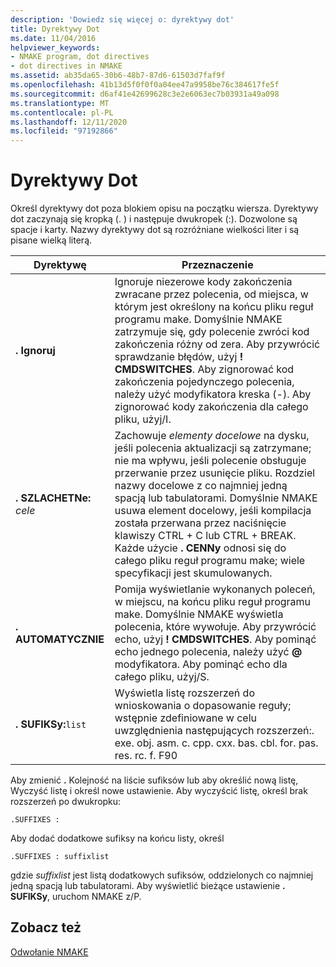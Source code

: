 ```yaml
---
description: 'Dowiedz się więcej o: dyrektywy dot'
title: Dyrektywy Dot
ms.date: 11/04/2016
helpviewer_keywords:
- NMAKE program, dot directives
- dot directives in NMAKE
ms.assetid: ab35da65-30b6-48b7-87d6-61503d7faf9f
ms.openlocfilehash: 41b13d5f0f0f0a04ee47a9958be76c384617fe5f
ms.sourcegitcommit: d6af41e42699628c3e2e6063ec7b03931a49a098
ms.translationtype: MT
ms.contentlocale: pl-PL
ms.lasthandoff: 12/11/2020
ms.locfileid: "97192866"
---
```

# <a name="dot-directives"></a>Dyrektywy Dot

Określ dyrektywy dot poza blokiem opisu na początku wiersza. Dyrektywy dot zaczynają się kropką (. ) i następuje dwukropek (:). Dozwolone są spacje i karty. Nazwy dyrektywy dot są rozróżniane wielkości liter i są pisane wielką literą.

|Dyrektywę|Przeznaczenie|
|---------------|-------------|
|**. Ignoruj**|Ignoruje niezerowe kody zakończenia zwracane przez polecenia, od miejsca, w którym jest określony na końcu pliku reguł programu make. Domyślnie NMAKE zatrzymuje się, gdy polecenie zwróci kod zakończenia różny od zera. Aby przywrócić sprawdzanie błędów, użyj **! CMDSWITCHES**. Aby zignorować kod zakończenia pojedynczego polecenia, należy użyć modyfikatora kreska (-). Aby zignorować kody zakończenia dla całego pliku, użyj/I.|
|**. SZLACHETNe:** *cele*|Zachowuje *elementy docelowe* na dysku, jeśli polecenia aktualizacji są zatrzymane; nie ma wpływu, jeśli polecenie obsługuje przerwanie przez usunięcie pliku. Rozdziel nazwy docelowe z co najmniej jedną spacją lub tabulatorami. Domyślnie NMAKE usuwa element docelowy, jeśli kompilacja została przerwana przez naciśnięcie klawiszy CTRL + C lub CTRL + BREAK. Każde użycie **. CENNy** odnosi się do całego pliku reguł programu make; wiele specyfikacji jest skumulowanych.|
|**. AUTOMATYCZNIE**|Pomija wyświetlanie wykonanych poleceń, w miejscu, na końcu pliku reguł programu make. Domyślnie NMAKE wyświetla polecenia, które wywołuje. Aby przywrócić echo, użyj **! CMDSWITCHES**. Aby pominąć echo jednego polecenia, należy użyć **@** modyfikatora. Aby pominąć echo dla całego pliku, użyj/S.|
|**. SUFIKSy:**`list`|Wyświetla listę rozszerzeń do wnioskowania o dopasowanie reguły; wstępnie zdefiniowane w celu uwzględnienia następujących rozszerzeń:. exe. obj. asm. c. cpp. cxx. bas. cbl. for. pas. res. rc. f. F90|

Aby zmienić **.** Kolejność na liście sufiksów lub aby określić nową listę, Wyczyść listę i określ nowe ustawienie. Aby wyczyścić listę, określ brak rozszerzeń po dwukropku:

```
.SUFFIXES :
```

Aby dodać dodatkowe sufiksy na końcu listy, określ

```
.SUFFIXES : suffixlist
```

gdzie *suffixlist* jest listą dodatkowych sufiksów, oddzielonych co najmniej jedną spacją lub tabulatorami. Aby wyświetlić bieżące ustawienie **. SUFIKSy**, uruchom NMAKE z/P.

## <a name="see-also"></a>Zobacz też

[Odwołanie NMAKE](nmake-reference.md)

